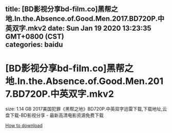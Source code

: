 
title: [BD影视分享bd-film.co]黑帮之地.In.the.Absence.of.Good.Men.2017.BD720P.中英双字.mkv2
date: Sun Jan 19 2020 13:23:35 GMT+0800 (CST)    
categories: baidu
---

# [BD影视分享bd-film.co]黑帮之地.In.the.Absence.of.Good.Men.2017.BD720P.中英双字.mkv2
size: 1.14 GB
 2017美国犯罪《黑帮之地》BD720P.中英双字迅雷下载,下载地址,云盘下载-BD影视分享 - 最新高清电影资源免费下载
 

[How to download](https://bpcam.bemobtrk.com/go/2ceec3aa-1ca2-46d6-b9ff-aaa5c184517c?jno=338)